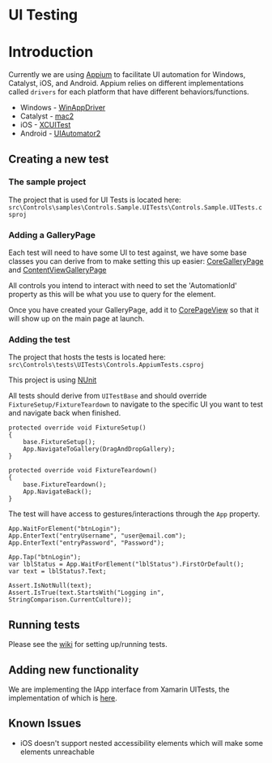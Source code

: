 UI Testing
===

# Introduction

Currently we are using [Appium](https://appium.io/docs/en/2.0/) to facilitate UI automation for Windows, Catalyst, iOS, and Android.
Appium relies on different implementations called `drivers` for each platform that have different behaviors/functions.
* Windows   - [WinAppDriver](https://github.com/appium/appium-windows-driver)
* Catalyst  - [mac2](https://github.com/appium/appium-mac2-driver)
* iOS       - [XCUITest](https://github.com/appium/appium-xcuitest-driver)
* Android   - [UIAutomator2](https://github.com/appium/appium-uiautomator2-driver)

## Creating a new test

### The sample project

The project that is used for UI Tests is located here: `src\Controls\samples\Controls.Sample.UITests\Controls.Sample.UITests.csproj`

### Adding a GalleryPage

Each test will need to have some UI to test against, we have some base classes you can derive from to make setting this up easier: [CoreGalleryPage](https://github.com/dotnet/maui/blob/main/src/Controls/samples/Controls.Sample.UITests/CoreViews/CoreGalleryPage.cs) and [ContentViewGalleryPage](https://github.com/dotnet/maui/blob/main/src/Controls/samples/Controls.Sample.UITests/Elements/ContentViewGalleryPage.cs)

All controls you intend to interact with need to set the 'AutomationId' property as this will be what you use to query for the element.

Once you have created your GalleryPage, add it to [CorePageView](https://github.com/dotnet/maui/blob/5419846b1f20bdab1b5ce1dff40287edc5c38f12/src/Controls/samples/Controls.Sample.UITests/CoreViews/CorePageView.cs#L45C41-L45C41) so that it will show up on the main page at launch.

### Adding the test

The project that hosts the tests is located here: `src\Controls\tests\UITests\Controls.AppiumTests.csproj`

This project is using [NUnit](https://nunit.org/)

All tests should derive from `UITestBase` and should override `FixtureSetup/FixtureTeardown` to navigate to the specific UI you want to test and navigate back when finished.

```
protected override void FixtureSetup()
{
    base.FixtureSetup();
    App.NavigateToGallery(DragAndDropGallery);
}
```

```
protected override void FixtureTeardown()
{
    base.FixtureTeardown();
    App.NavigateBack();
}
```

The test will have access to gestures/interactions through the `App` property.

```
App.WaitForElement("btnLogin");
App.EnterText("entryUsername", "user@email.com");
App.EnterText("entryPassword", "Password");

App.Tap("btnLogin");
var lblStatus = App.WaitForElement("lblStatus").FirstOrDefault();
var text = lblStatus?.Text;

Assert.IsNotNull(text);
Assert.IsTrue(text.StartsWith("Logging in", StringComparison.CurrentCulture));
```

## Running tests

Please see the [wiki](https://github.com/dotnet/maui/wiki/UITests) for setting up/running tests.


## Adding new functionality

We are implementing the IApp interface from Xamarin UITests, the implementation of which is [here](https://github.com/dotnet/maui/blob/main/src/TestUtils/src/TestUtils.Appium.UITests/AppiumUITestApp.cs).

## Known Issues
- iOS doesn't support nested accessibility elements which will make some elements unreachable